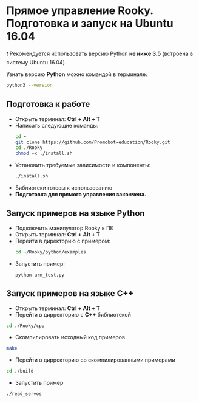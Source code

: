 # Прямое управление Rooky. Подготовка и запуск на Ubuntu 16.04

❗ Рекомендуется использовать версию Python **не ниже 3.5** (встроена в систему Ubuntu 16.04).

Узнать версию **Python** можно командой в терминале:
```sh
python3 --version
```

## Подготовка к работе
* Открыть терминал: **Ctrl + Alt + T**
* Написать следующие команды:
  ```sh
  cd ~
  git clone https://github.com/Promobot-education/Rooky.git
  cd ./Rooky
  chmod +x ./install.sh
  ```
* Установить требуемые зависимости и компоненты:
  ```bash
  ./install.sh
  ```
* Библиотеки готовы к использованию
* **Подготовка для прямого управления закончена.**

## Запуск примеров на языке Python
* Подключить манипулятор Rooky к ПК
* Открыть терминал: **Ctrl + Alt + T**
* Перейти в директорию с примером:
  ```sh
  cd ~/Rooky/python/examples
  ```
* Запустить пример:
  ```
  python arm_test.py
  ```

## Запуск примеров на языке С++
* Открыть терминал: **Ctrl + Alt + T**
* Перейти в дирректорию с **С++** библиотекой
```bash
cd ./Rooky/cpp
```
* Скомпилировать исходный код примеров
```bash
make
```
* Перейти в дирректорию со скомпилированными примерами
```bash
cd ./build
```
* Запустить пример
```bash
./read_servos
```